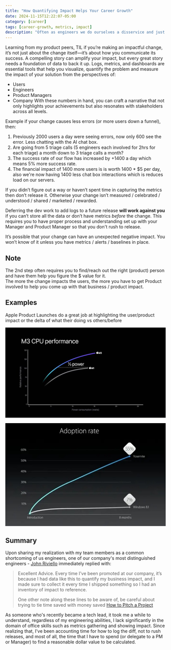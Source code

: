 ```yaml
---
title: "How Quantifying Impact Helps Your Career Growth"
date: 2024-11-15T12:22:07-05:00
category: [career]
tags: [career-growth, metrics, impact]
description: "Often as engineers we do ourselves a disservice and just do the hard work without measuring its impact. This post gives you strategies to promote yourself"
---
```


Learning from my product peers, TIL if you’re making an impactful change, it’s not just about the change itself—it’s about how you communicate its success. A compelling story can amplify your impact, but every great story needs a foundation of data to back it up. Logs, metrics, and dashboards are essential tools that help you visualize, quantify the problem and measure the impact of your solution from the perspectives of:

- Users
- Engineers
- Product Managers
- Company
With these numbers in hand, you can craft a narrative that not only highlights your achievements but also resonates with stakeholders across all levels.

Example if your change causes less errors (or more users down a funnel), then:
1. Previously 2000 users a day were seeing errors, now only 600 see the error. Less chatting with the AI chat box. 
2. Are going from 5 triage calls (5 engineers each involved for 2hrs for each triage) a month down to 3 triage calls a month?
3. The success rate of our flow has increased by +1400 a day which means 5% more success rate. 
4. The financial impact of 1400 more users is is worth 1400 * $5 per day, also we're now having 1400 less chat box interactions which is reduces load on our servers.

If you didn’t figure out a way or haven’t spent time in capturing the metrics then don’t release it. Otherwise your change isn’t measured / celebrated / understood / shared / marketed / rewarded.

Deferring the dev work to add logs to a future release **will work against you** if you can’t store all the data or don’t have metrics *before* the change. This requires you to have proper process and understanding set up with your Manager and Product Manager so that you don't rush to release.

It’s possible that your change can have an unexpected negative impact. You won’t know of it unless you have metrics / alerts / baselines in place.

## Note
The 2nd step often requires you to find/reach out the right (product) person and have them help you figure the $ value for it.  
The more the change impacts the users, the more you have to get Product involved to help you come up with that business / product impact.

## Examples

Apple Product Launches do a great job at highlighting the user/product impact or the delta of what their doing vs others/before

![](M3-perf.jpg "M3 CPU Performance")

![](adoption.jpg "macOS vs Windows Adoption Rate")




## Summary 

Upon sharing my realization with my team members as a common shortcoming of us engineers, one of our company's most distinguished engineers - [John Riviello](https://www.johnriviello.com) immediately replied with: 

> Excellent Advice. Every time I’ve been promoted at our company, it’s because I had data like this to quantify my business impact, and I made sure to collect it every time I shipped something so I had an inventory of impact to reference. 
>
> One other note along these lines to be aware of, be careful about trying to tie time saved with money saved [How to Pitch a Project](https://blog.jonm.dev/posts/how-to-pitch-a-project/)

As someone who's recently became a tech lead, it took me a while to understand, regardless of my engineering abilities, I lack significantly in the domain of office skills such as metrics gathering and showing impact. Since realizing that, I've been accounting time for how to log the diff, not to rush releases, and most of all, the time that I have to spend (or delegate to a PM or Manager) to find a reasonable dollar value to be calculated.

